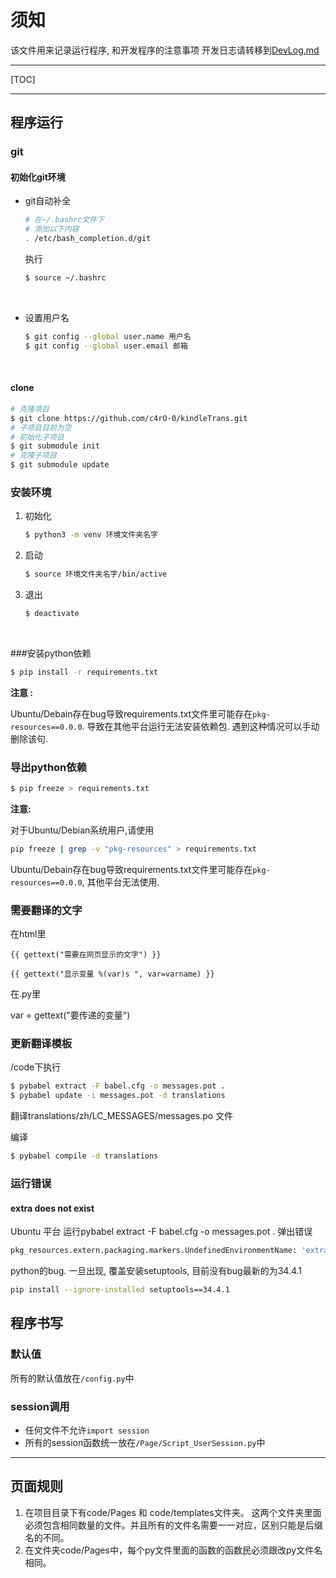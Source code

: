 # 须知

该文件用来记录运行程序, 和开发程序的注意事项
开发日志请转移到[DevLog.md](./DevLog.md)

---

[TOC]

---



## 程序运行

### git

#### 初始化git环境

- git自动补全

  ``` bash
  # 在~/.bashrc文件下
  # 添加以下内容
  . /etc/bash_completion.d/git
  ```

  执行

  ``` bash
  $ source ~/.bashrc
  ```

  ​


- 设置用户名

  ``` bash
  $ git config --global user.name 用户名
  $ git config --global user.email 邮箱
  ```

  ​


#### clone

``` bash
# 克隆项目
$ git clone https://github.com/c4rO-0/kindleTrans.git
# 子项目目前为空
# 初始化子项目
$ git submodule init
# 克隆子项目
$ git submodule update
```

####






### 安装环境

1. 初始化

   ``` bash
   $ python3 -m venv 环境文件夹名字
   ```

2. 启动

   ``` bash
   $ source 环境文件夹名字/bin/active
   ```

3. 退出

   ``` bash
   $ deactivate
   ```

   ​



###安装python依赖

``` bash
$ pip install -r requirements.txt
```

**注意 :**

Ubuntu/Debain存在bug导致requirements.txt文件里可能存在`pkg-resources==0.0.0`. 导致在其他平台运行无法安装依赖包. 遇到这种情况可以手动删除该句.



### 导出python依赖

 ``` bash
$ pip freeze > requirements.txt
 ```

**注意:**

对于Ubuntu/Debian系统用户,请使用

``` bash
pip freeze | grep -v "pkg-resources" > requirements.txt
```

Ubuntu/Debain存在bug导致requirements.txt文件里可能存在`pkg-resources==0.0.0`, 其他平台无法使用.



### 需要翻译的文字

在html里

`{{ gettext("需要在网页显示的文字") }}`

`{{ gettext("显示变量 %(var)s ", var=varname) }}`

在.py里

var = gettext("要传递的变量")

### 更新翻译模板

/code下执行
``` bash
$ pybabel extract -F babel.cfg -o messages.pot .
$ pybabel update -i messages.pot -d translations
```
翻译translations/zh/LC_MESSAGES/messages.po 文件

编译
``` bash
$ pybabel compile -d translations
```



### 运行错误

#### extra does not exist

Ubuntu 平台
运行pybabel extract -F babel.cfg -o messages.pot . 弹出错误

```bash
pkg_resources.extern.packaging.markers.UndefinedEnvironmentName: 'extra' does not exist in evaluation environment.
```

python的bug. 一旦出现, 覆盖安装setuptools, 目前没有bug最新的为34.4.1

```bash
pip install --ignore-installed setuptools==34.4.1
```



## 程序书写

### 默认值
所有的默认值放在`/config.py`中

### session调用
- 任何文件不允许`import session`
- 所有的session函数统一放在`/Page/Script_UserSession.py`中


---
## 页面规则

1. 在项目目录下有code/Pages 和 code/templates文件夹。 这两个文件夹里面必须包含相同数量的文件。并且所有的文件名需要一一对应，区别只能是后缀名的不同。
2. 在文件夹code/Pages中，每个py文件里面的函数的函数民必须跟改py文件名相同。
